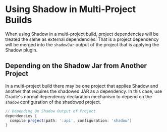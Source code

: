 # Using Shadow in Multi-Project Builds

When using Shadow in a multi-project build, project dependencies will be treated the same as
external dependencies.
That is a project dependency will be merged into the `shadowJar` output of the project that
is applying the Shadow plugin.

## Depending on the Shadow Jar from Another Project

In a multi-project build there may be one project that applies Shadow and another that
requires the shadowed JAR as a dependency.
In this case, use Gradle's normal dependency declaration mechanism to depend on the `shadow`
configuration of the shadowed project.

```groovy
// Depending On Shadow Output of Project
dependencies {
  compile project(path: ':api', configuration: 'shadow')
}
```